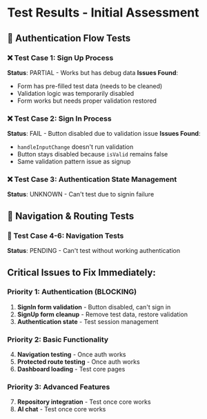 # Test Results - Initial Assessment

## 🔐 Authentication Flow Tests

### ❌ Test Case 1: Sign Up Process
**Status**: PARTIAL - Works but has debug data
**Issues Found**:
- Form has pre-filled test data (needs to be cleaned)
- Validation logic was temporarily disabled
- Form works but needs proper validation restored

### ❌ Test Case 2: Sign In Process  
**Status**: FAIL - Button disabled due to validation issue
**Issues Found**:
- `handleInputChange` doesn't run validation
- Button stays disabled because `isValid` remains false
- Same validation pattern issue as signup

### ❌ Test Case 3: Authentication State Management
**Status**: UNKNOWN - Can't test due to signin failure

## 🧭 Navigation & Routing Tests

### 🔄 Test Case 4-6: Navigation Tests
**Status**: PENDING - Can't test without working authentication

## Critical Issues to Fix Immediately:

### Priority 1: Authentication (BLOCKING)
1. **SignIn form validation** - Button disabled, can't sign in
2. **SignUp form cleanup** - Remove test data, restore validation
3. **Authentication state** - Test session management

### Priority 2: Basic Functionality  
4. **Navigation testing** - Once auth works
5. **Protected route testing** - Once auth works
6. **Dashboard loading** - Test core pages

### Priority 3: Advanced Features
7. **Repository integration** - Test once core works
8. **AI chat** - Test once core works